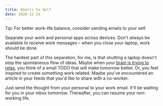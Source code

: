 ```yaml
---
title: Emails to Self
date: 2020-12-31
---
```


Tip: For better work-life balance, consider sending
emails to your self. 

Separate your work and personal apps across devices.
Don't always be available to receive work messages –
when you close your laptop, work should be done. 

The hardest part of this separation, for me, is that
shutting a laptop doesn't stop the spontaneous flow
of ideas. Maybe when your [brain is trying to relax](https://alxmrs.com/boredom/), 
you think of a small TODO that will make tomorrow 
better. Or, you feel inspired to create something 
work related. Maybe you've encountered an article in
your feeds that you'd like to share with a co-worker.

Just send the thought from your personal to your work
email. It'll be waiting for you in your inbox
tomorrow. Thereafter, you can resume your non-working 
life.